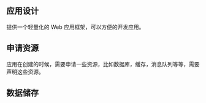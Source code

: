 ## 应用设计

提供一个轻量化的 Web 应用框架，可以方便的开发应用。

## 申请资源

应用在创建的时候，需要申请一些资源，比如数据库，缓存，消息队列等等，需要声明这些资源。


## 数据储存






